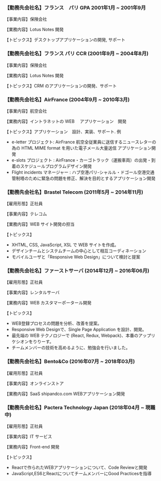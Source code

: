 ### 【勤務先会社名】フランス　パリ GPA 2001年1月 ~ 2001年9月

【事業内容】保険会社

【業務内容】Lotus Notes 開発

【トピックス】デスクトップアプリケーションの開発, サポート

### 【勤務先会社名】フランス パリ CCR (2001年9月 ~ 2004年8月)

【事業内容】保険会社

【業務内容】Lotus Notes 開発

【トピックス】CRM のアプリケーションの開発、サポート

### 【勤務先会社名】AirFrance (2004年9月 ~ 2010年3月)

【事業内容】航空会社

【業務内容】イントラネットの WEB 　アプリケーション　開発

【トピックス】アプリケーション　設計、実装、サポート. 例

- e-letter プロジェクト: AirFrance 航空全従業員に送信するニュースレターの為の HTML MIME format を用いた電子メール大量送信 アプリケーション開発
- e-slots プロジェクト : AirFrance・カーゴトラック（運搬車両）の出発・到着のスケジュールプログラムデザイン開発
- Flight incidents マネージャー : ハブ空港パリ-シャルル・ドゴール空港交通管制塔のために緊急の問題を修正、解決を目的とするアプリケーション開発

### 【勤務先会社名】Brastel Telecom (2011年5月 ~ 2014年11月)

【雇用形態】正社員

【事業内容】テレコム

【業務内容】WEB サイト開発の担当

【トピックス】

- XHTML, CSS, JavaScript, XSL で WEB サイトを作成。
- デザインチームとシステムチームの中心として相互コーディネーション​
- モバイルユーザと「Responsive Web Design」について検討と提案

### 【勤務先会社名】ファーストサーバ (2014年12月 ~ 2016年06月)

【雇用形態】正社員

【事業内容】レンタルサーバ

【業務内容】WEB カスタマーポータール開発

【トピックス】

- WEB登録プロセスの問題を分析、改善を提案。
- Responsive Web Designで、Single Page Application を設計、開発。
- 最先端の WEB テクノロジーで (React, Redux, Webpack)、本番のアップリケシオンをりりーす。
- チームメンバーの技術を高めるように、勉強会を行いました。

### 【勤務先会社名】Bento&Co (2016年07月 ~ 2018年03月)

【雇用形態】正社員

【事業内容】オンラインストア

【業務内容】SaaS shipandco.com WEBアプリケーション開発

### 【勤務先会社名】Pactera Technology Japan (2018年04月 ~ 現職中)

【雇用形態】正社員

【事業内容】IT サービス

【業務内容】Front-end 開発

【トピックス】

- Reactで作られたWEBアプリケーションについて、Code Reviewと開発
- JavaScript,ES6とReactについてチームメンバーにGood Practicesを指導
